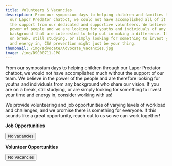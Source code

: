 ```yaml
---
title: Volunteers & Vacancies
description: From our symposium days to helping children and families through
  our Lapor Predator chatbot, we could not have accomplished all of it without
  the support from our dedicated and supportive volunteers. We believe in the
  power of people and we are looking for youths and individuals of any
  background that are interested to help out in making a difference. If you're
  on break, still studying, or simply looking for something to invest your time
  and energy in, CSA prevention might just be your thing.
thumbnail: /img/advocate/Advocate_Vacancies.jpg
image: /img/DSC00711.JPG
---
```

From our symposium days to helping children through our Lapor Predator chatbot, we would not have accomplished much without the support of our team. We believe in the power of the people and are therefore looking for youths and individuals from any background who share our vision. If you are on a break, still studying, or are simply looking for something to invest your time and energy in, consider working with us!

We provide volunteering and job opportunities of varying levels of workload and challenges, and we promise there is something for everyone. If this sounds like a great opportunity, reach out to us so we can work together!

**Job Opportunities**

[<button class='rounded-lg my-4 px-8 text-white bg-mau-primary-700 '> No vacancies </button>](https://forms.gle/tcZdgCCSHBKsNzys6)

**Volunteer Opportunities**

[<button class='rounded-lg my-4 px-8 text-white bg-mau-primary-700 '> No Vacancies </button>](https://forms.gle/YstxfnGPrZebKeWY7)